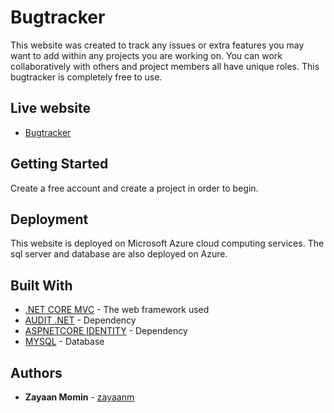 # Bugtracker

This website was created to track any issues or extra features you may want to add within any projects you are working on. You can work collaboratively with others and project members all have unique roles. This bugtracker is completely free to use.

## Live website
 
* [Bugtracker](https://zayaanbt.azurewebsites.net)

## Getting Started

Create a free account and create a project in order to begin. 

## Deployment

This website is deployed on Microsoft Azure cloud computing services. The sql server and database are also deployed on Azure.

## Built With

* [.NET CORE MVC](https://dotnet.microsoft.com/download/dotnet-core/3.1) - The web framework used
* [AUDIT .NET](https://github.com/thepirat000/Audit.NET) - Dependency
* [ASPNETCORE IDENTITY](https://docs.microsoft.com/en-us/aspnet/core/security/authentication/identity?view=aspnetcore-3.1&tabs=visual-studio) - Dependency
* [MYSQL](https://www.mysql.com/) - Database

## Authors

* **Zayaan Momin** - [zayaanm](https://github.com/zayaanm)
